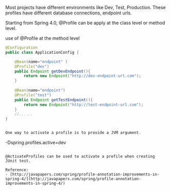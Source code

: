 Most projects have different environments like Dev, Test, Production. These profiles have different database connections, endpoint urls. 

Starting from Spring 4.0, @Profile can be apply at the class level or method level.

use of @Profile at the method level

```java
@Configuration
public class ApplicationConfig {

    @Bean(name="endpoint" )
    @Profile("dev")
    public Endpoint getDevEndpoint(){
        return new Endpoint("http://dev-endpoint-url.com");
    }
    
    @Bean(name="endpoint")
    @Profile("test")
    public Endpoint getTestEndpoint(){
        return new Endpoint("http://test-endpoint-url.com");
    }
    //......
}


One way to activate a profile is to provide a JVM argument.

```
-Dspring.profiles.active=dev
```

@ActivateProfiles can be used to activate a profile when creating JUnit test.

Reference:
- [http://javapapers.com/spring/profile-annotation-improvements-in-spring-4/](http://javapapers.com/spring/profile-annotation-improvements-in-spring-4/)